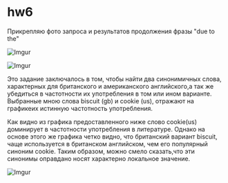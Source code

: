 # hw6

Прикрепляю фото запроса и результатов продолжения фразы "due to the"


![Imgur](https://i.imgur.com/cAag85A.png)


![Imgur](https://i.imgur.com/CV98XCX.png)


Это задание заключалось в том, чтобы найти два синонимичных слова, характерных для британского и американского английского,а так же убедиться в частотности их употребления в том или ином варианте. Выбранные мною слова biscuit (gb) и cookie (us), отражают на графикеих истинную частотность употребления. 

Как видно из графика предоставленного ниже слово cookie(us) доминирует в частотности употребления в литературе. Однако на основе этого же графика четко видно, что британский вариант biscuit, чаще используется в британском английском, чем его популярный синоним cookie. Таким образом, можно смело сказать,что эти синонимы оправдано носят характерно локальное значение.

![Imgur](https://i.imgur.com/Jp08TI6.png)
